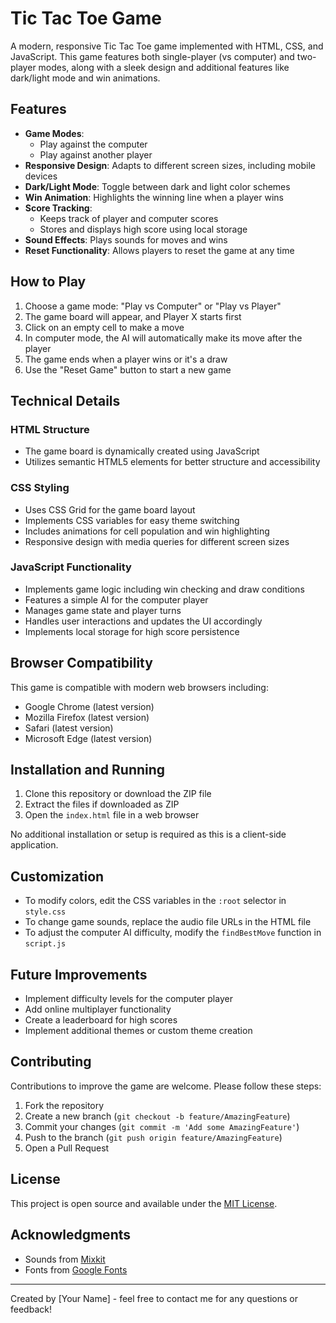 # Tic Tac Toe Game

A modern, responsive Tic Tac Toe game implemented with HTML, CSS, and JavaScript. This game features both single-player (vs computer) and two-player modes, along with a sleek design and additional features like dark/light mode and win animations.

## Features

- **Game Modes**: 
  - Play against the computer
  - Play against another player
- **Responsive Design**: Adapts to different screen sizes, including mobile devices
- **Dark/Light Mode**: Toggle between dark and light color schemes
- **Win Animation**: Highlights the winning line when a player wins
- **Score Tracking**: 
  - Keeps track of player and computer scores
  - Stores and displays high score using local storage
- **Sound Effects**: Plays sounds for moves and wins
- **Reset Functionality**: Allows players to reset the game at any time

## How to Play

1. Choose a game mode: "Play vs Computer" or "Play vs Player"
2. The game board will appear, and Player X starts first
3. Click on an empty cell to make a move
4. In computer mode, the AI will automatically make its move after the player
5. The game ends when a player wins or it's a draw
6. Use the "Reset Game" button to start a new game

## Technical Details

### HTML Structure

- The game board is dynamically created using JavaScript
- Utilizes semantic HTML5 elements for better structure and accessibility

### CSS Styling

- Uses CSS Grid for the game board layout
- Implements CSS variables for easy theme switching
- Includes animations for cell population and win highlighting
- Responsive design with media queries for different screen sizes

### JavaScript Functionality

- Implements game logic including win checking and draw conditions
- Features a simple AI for the computer player
- Manages game state and player turns
- Handles user interactions and updates the UI accordingly
- Implements local storage for high score persistence

## Browser Compatibility

This game is compatible with modern web browsers including:
- Google Chrome (latest version)
- Mozilla Firefox (latest version)
- Safari (latest version)
- Microsoft Edge (latest version)

## Installation and Running

1. Clone this repository or download the ZIP file
2. Extract the files if downloaded as ZIP
3. Open the `index.html` file in a web browser

No additional installation or setup is required as this is a client-side application.

## Customization

- To modify colors, edit the CSS variables in the `:root` selector in `style.css`
- To change game sounds, replace the audio file URLs in the HTML file
- To adjust the computer AI difficulty, modify the `findBestMove` function in `script.js`

## Future Improvements

- Implement difficulty levels for the computer player
- Add online multiplayer functionality
- Create a leaderboard for high scores
- Implement additional themes or custom theme creation

## Contributing

Contributions to improve the game are welcome. Please follow these steps:

1. Fork the repository
2. Create a new branch (`git checkout -b feature/AmazingFeature`)
3. Commit your changes (`git commit -m 'Add some AmazingFeature'`)
4. Push to the branch (`git push origin feature/AmazingFeature`)
5. Open a Pull Request

## License

This project is open source and available under the [MIT License](LICENSE).

## Acknowledgments

- Sounds from [Mixkit](https://mixkit.co/)
- Fonts from [Google Fonts](https://fonts.google.com/)

---

Created by [Your Name] - feel free to contact me for any questions or feedback!